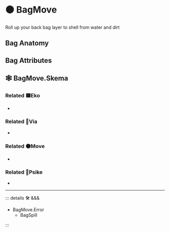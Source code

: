 # 🟠 <move>BagMove</move>

Roll up your back bag layer to shell from water and dirt

## Bag Anatomy

## Bag Attributes

## 🕸 BagMove.Skema

### Related 🟩<eko>Eko</eko>

-

### Related 🔻<via>Via</via>

-

### Related 🟠<move>Move</move>

-

### Related 💜<psike>Psike</psike>

-

---

<!-- =================================================== -->
<!-- =================================================== -->
<!-- =================================================== -->
<!-- =================================================== -->
<!-- =================================================== -->
::: details 🛠 <dev>&&&</dev>

- BagMove.Error
    - BagSpill

:::
